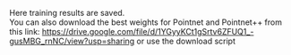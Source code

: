Here training results are saved.<br>
You can also download the best weights for Pointnet and Pointnet++ from this link: 
https://drive.google.com/file/d/1YGyyKCt1gSrtv6ZFUQ1_-gusMBG_rnNC/view?usp=sharing or use the download script
